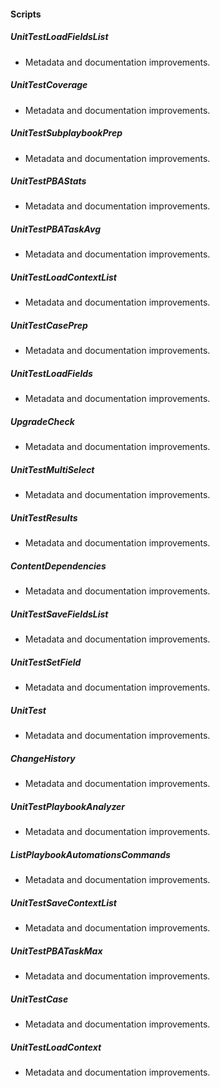 
#### Scripts

##### UnitTestLoadFieldsList

- Metadata and documentation improvements.
##### UnitTestCoverage

- Metadata and documentation improvements.
##### UnitTestSubplaybookPrep

- Metadata and documentation improvements.
##### UnitTestPBAStats

- Metadata and documentation improvements.
##### UnitTestPBATaskAvg

- Metadata and documentation improvements.
##### UnitTestLoadContextList

- Metadata and documentation improvements.
##### UnitTestCasePrep

- Metadata and documentation improvements.
##### UnitTestLoadFields

- Metadata and documentation improvements.
##### UpgradeCheck

- Metadata and documentation improvements.
##### UnitTestMultiSelect

- Metadata and documentation improvements.
##### UnitTestResults

- Metadata and documentation improvements.
##### ContentDependencies

- Metadata and documentation improvements.
##### UnitTestSaveFieldsList

- Metadata and documentation improvements.
##### UnitTestSetField

- Metadata and documentation improvements.
##### UnitTest

- Metadata and documentation improvements.
##### ChangeHistory

- Metadata and documentation improvements.
##### UnitTestPlaybookAnalyzer

- Metadata and documentation improvements.
##### ListPlaybookAutomationsCommands

- Metadata and documentation improvements.
##### UnitTestSaveContextList

- Metadata and documentation improvements.
##### UnitTestPBATaskMax

- Metadata and documentation improvements.
##### UnitTestCase

- Metadata and documentation improvements.
##### UnitTestLoadContext

- Metadata and documentation improvements.
